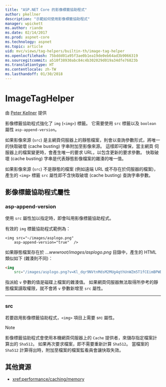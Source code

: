 ```yaml
---
title: "ASP.NET Core 的影像標籤協助程式"
author: pkellner
description: "示範如何使用影像標籤協助程式"
manager: wpickett
ms.author: riande
ms.date: 02/14/2017
ms.prod: aspnet-core
ms.technology: aspnet
ms.topic: article
uid: mvc/views/tag-helpers/builtin-th/image-tag-helper
ms.openlocfilehash: 75bddd01a95f3ae0b1ea19de0eb64ad3b9066319
ms.sourcegitcommit: a510f38930abc84c4b302029d019a34dfe76823b
ms.translationtype: HT
ms.contentlocale: zh-TW
ms.lasthandoff: 01/30/2018
---
```

# <a name="imagetaghelper"></a>ImageTagHelper

由 [Peter Kellner](http://peterkellner.net) 提供 

影像標籤協助程式強化了 `img` (`<img>`) 標籤。 它需要使用 `src` 標籤以及 `boolean` 屬性 `asp-append-version`。

如果影像來源 (`src`) 是主網頁伺服器上的靜態檔案，則會以查詢參數形式，將唯一的快取破壞 (cache busting) 字串附加至影像來源。 這樣即可確保，當主網頁 伺服器上的檔案變更時，會產生唯一的要求 URL，以包含更新的要求參數。 快取破壞 (cache busting) 字串是代表靜態影像檔案的雜湊的唯一值。

如果影像來源 (`src`) 不是靜態的檔案 (例如遠端 URL 或不存在於伺服器的檔案)，產生的 `<img>` 標籤 `src` 屬性即不含快取破壞 (cache busting) 查詢字串參數。

## <a name="image-tag-helper-attributes"></a>影像標籤協助程式屬性


### <a name="asp-append-version"></a>asp-append-version

使用 `src` 屬性加以指定時，即會叫用影像標籤協助程式。

有效的 `img` 標籤協助程式範例為：

```cshtml
<img src="~/images/asplogo.png" 
    asp-append-version="true"  />
```

如果靜態檔案存在於 *...wwwroot/images/asplogo.png* 目錄中，產生的 HTML 類似如下 (雜湊則不同)：

```html
<img 
    src="/images/asplogo.png?v=Kl_dqr9NVtnMdsM2MUg4qthUnWZm5T1fCEimBPWDNgM"/>
```

指派給 `v` 參數的值是磁碟上檔案的雜湊值。 如果網頁伺服器無法取得所參考的靜態檔案讀取權限，就不會將 `v` 參數新增至 `src` 屬性。

- - -

### <a name="src"></a>src

若要啟用影像標籤協助程式，`<img>` 項目上需要 src 屬性。 

> [!NOTE]
> 影像標籤協助程式會使用本機網頁伺服器上的 `Cache` 提供者，來儲存指定檔案計算出的 `Sha512`。 如果再次要求檔案，即不需要重新計算 `Sha512`。 當檔案的 `Sha512` 計算得出時，附加至檔案的檔案監看員會讓快取失效。

## <a name="additional-resources"></a>其他資源

* <xref:performance/caching/memory>
